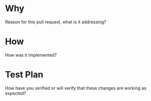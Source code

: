 # Why
Reason for this pull request, what is it addressing?
# How
How was it implemented?
# Test Plan
How have you verified or will verify that these changes are working as expected?
